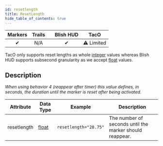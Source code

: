 ```yaml
---
id: resetlength
title: ResetLength
hide_table_of_contents: true
---
```


| Markers | Trails | | Blish HUD | TacO |
|-|-|-|-|-|
| <center>✔</center> | <center>N/A</center> | | <center>✔</center> | <center>⚠ Limited</center> |

TacO only supports reset lengths as whole [integer](../datatypes/integer) values whereas Blish HUD supports subsecond granularity as we accept [float](../datatypes/float) values.

## Description

*When using behavior 4 (reappear after timer) this value defines, in seconds, the duration until the marker is reset after being activated.*

| Attribute | Data Type | Example | Description |
|-|-|-|-|
| resetlength | [float](../datatypes/float) | `resetlength="20.75"` | The number of seconds until the marker should reappear. |